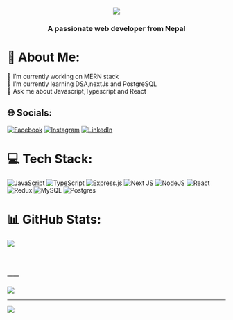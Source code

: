 <h1 align="center">
  <a href="https://github.com/Techitus">
    <img src="https://readme-typing-svg.herokuapp.com?color=black&size=26&center=true&vCenter=true&width=900&lines=Hi%2C+Its+me+Kamal+Paudel">
  </a>
</h1>
<h3 align="center">A passionate web developer from Nepal</h3>

# 💫 About Me:
🔭 I’m currently working on MERN stack<br>🌱 I’m currently learning DSA,nextJs and PostgreSQL<br>💬 Ask me about Javascript,Typescript and React<br>


## 🌐 Socials:
[![Facebook](https://img.shields.io/badge/Facebook-%231877F2.svg?logo=Facebook&logoColor=white)](https://facebook.com/https://www.facebook.com/kamalkanxo.paudel/) [![Instagram](https://img.shields.io/badge/Instagram-%23E4405F.svg?logo=Instagram&logoColor=white)](https://instagram.com/https://www.instagram.com/its.me_kanxo/) [![LinkedIn](https://img.shields.io/badge/LinkedIn-%230077B5.svg?logo=linkedin&logoColor=white)](https://linkedin.com/in/https://www.linkedin.com/in/techikamal/) 

# 💻 Tech Stack:
![JavaScript](https://img.shields.io/badge/javascript-%23323330.svg?style=flat&logo=javascript&logoColor=%23F7DF1E) ![TypeScript](https://img.shields.io/badge/typescript-%23007ACC.svg?style=flat&logo=typescript&logoColor=white) ![Express.js](https://img.shields.io/badge/express.js-%23404d59.svg?style=flat&logo=express&logoColor=%2361DAFB) ![Next JS](https://img.shields.io/badge/Next-black?style=flat&logo=next.js&logoColor=white) ![NodeJS](https://img.shields.io/badge/node.js-6DA55F?style=flat&logo=node.js&logoColor=white) ![React](https://img.shields.io/badge/react-%2320232a.svg?style=flat&logo=react&logoColor=%2361DAFB) ![Redux](https://img.shields.io/badge/redux-%23593d88.svg?style=flat&logo=redux&logoColor=white) ![MySQL](https://img.shields.io/badge/mysql-4479A1.svg?style=flat&logo=mysql&logoColor=white) ![Postgres](https://img.shields.io/badge/postgres-%23316192.svg?style=flat&logo=postgresql&logoColor=white)
# 📊 GitHub Stats:
![](https://github-readme-stats.vercel.app/api/top-langs/?username=techitus&theme=dark&hide_border=false&include_all_commits=true&count_private=true&layout=compact) <h1>__</h1>
![](https://github-readme-streak-stats.herokuapp.com/?user=techitus&theme=dark&hide_border=false)

---
[![](https://visitcount.itsvg.in/api?id=techitus&icon=0&color=0)](https://visitcount.itsvg.in)

<!-- Proudly created with GPRM ( https://gprm.itsvg.in ) -->
